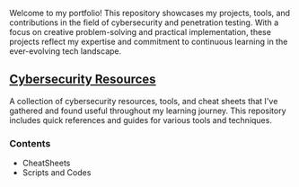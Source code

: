 Welcome to my portfolio! This repository showcases my projects, tools, and contributions in the field of cybersecurity and penetration testing. With a focus on creative problem-solving and practical implementation, these projects reflect my expertise and commitment to continuous learning in the ever-evolving tech landscape.

## [Cybersecurity Resources](portfolio/cybersec_resources/README.md)

A collection of cybersecurity resources, tools, and cheat sheets that I've gathered and found useful throughout my learning journey. This repository includes quick references and guides for various tools and techniques.

### Contents
- CheatSheets
- Scripts and Codes
